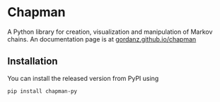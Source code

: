 # Chapman

A Python library for creation, visualization and manipulation of Markov
chains. An documentation page is at [gordanz.github.io/chapman](https://gordanz.github.io/chapman/)

## Installation

You can install the released version from PyPI using

```bash:
pip install chapman-py
```
